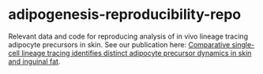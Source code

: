 # adipogenesis-reproducibility-repo
Relevant data and code for reproducing analysis of in vivo lineage tracing adipocyte precursors in skin. See our publication here: [Comparative single-cell lineage tracing identifies distinct adipocyte precursor dynamics in skin and inguinal fat](https://www.cell.com/cell-stem-cell/fulltext/S1934-5909(25)00261-9).

